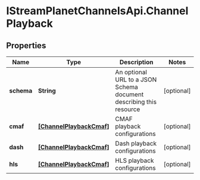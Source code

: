 # IStreamPlanetChannelsApi.ChannelPlayback

## Properties

Name | Type | Description | Notes
------------ | ------------- | ------------- | -------------
**schema** | **String** | An optional URL to a JSON Schema document describing this resource | [optional] 
**cmaf** | [**[ChannelPlaybackCmaf]**](ChannelPlaybackCmaf.md) | CMAF playback configurations | [optional] 
**dash** | [**[ChannelPlaybackCmaf]**](ChannelPlaybackCmaf.md) | Dash playback configurations | [optional] 
**hls** | [**[ChannelPlaybackCmaf]**](ChannelPlaybackCmaf.md) | HLS playback configurations | [optional] 


